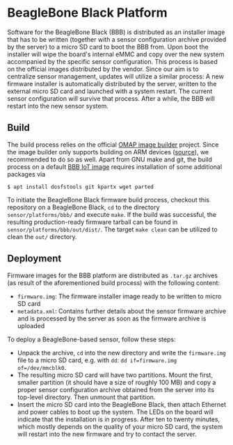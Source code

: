 # BeagleBone Black Platform
Software for the BeagleBone Black (BBB) is distributed as an installer image that has to be written (together with a sensor configuration archive provided by the server) to a micro SD card to boot the BBB from. Upon boot the installer will wipe the board's internal eMMC and copy over the new system accompanied by the specific sensor configuration. This process is based on the official images distributed by the vendor. Since our aim is to centralize sensor management, updates will utilize a similar process: A new firmware installer is automatically distributed by the server, written to the external micro SD card and launched with a system restart. The current sensor configuration will survive that process. After a while, the BBB will restart into the new sensor system.

## Build
The build process relies on the official [OMAP image builder](https://github.com/RobertCNelson/omap-image-builder) project. Since the image builder only supports building on ARM devices ([source](https://github.com/RobertCNelson/omap-image-builder/issues/118)), we recommended to do so as well. Apart from GNU make and git, the build process on a default [BBB IoT image](https://beagleboard.org/latest-images) requires installation of some additional packages via
```
$ apt install dosfstools git kpartx wget parted
```

To initiate the BeagleBone Black firmware build process, checkout this repository on a BeagleBone Black, `cd` to the directory `sensor/platforms/bbb/` and execute `make`. If the build was successful, the resulting production-ready firmware tarball can be found in `sensor/platforms/bbb/out/dist/`. The target `make clean` can be utilized to clean the `out/` directory.

## Deployment
Firmware images for the BBB platform are distributed as `.tar.gz` archives (as result of the aforementioned build process) with the following content:
* `firmware.img`: The firmware installer image ready to be written to micro SD card
* `metadata.xml`: Contains further details about the sensor firmware archive and is processed by the server as soon as the firmware archive is uploaded

To deploy a BeagleBone-based sensor, follow these steps:
* Unpack the archive, `cd` into the new directory and write the `firmware.img` file to a micro SD card, e.g. with `dd`: `dd if=firmware.img of=/dev/mmcblk0`.
* The resulting micro SD card will have two partitions. Mount the first, smaller partition (it should have a size of roughly 100 MB) and copy a proper sensor configuration archive obtained from the server into its top-level directory. Then unmount that partition.
* Insert the micro SD card into the BeagleBone Black, then attach Ethernet and power cables to boot up the system. The LEDs on the board will indicate that the installation is in progress. After ten to twenty minutes, which mostly depends on the quality of your micro SD card, the system will restart into the new firmware and try to contact the server.
